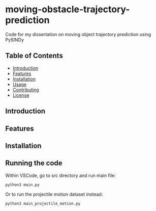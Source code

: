 # moving-obstacle-trajectory-prediction

Code for my dissertation on moving object trajectory prediction using PySINDy

## Table of Contents

- [Introduction](#introduction)
- [Features](#features)
- [Installation](#installation)
- [Usage](#usage)
- [Contributing](#contributing)
- [License](#license)

## Introduction

<!--
Provide a brief introduction to your project here. Explain what the project does and its main purpose.
--> 

## Features

<!--
List the key features of your project. You can use bullet points for this.

- Feature 1
- Feature 2
- ...
-->

## Installation

<!--
Explain how to install and set up the project. Include any prerequisites and dependencies that need to be installed.

-->

## Running the code  

Within VSCode, go to src directory and run main file: 

```
python3 main.py
```

Or to run the projectile motion dataset instead:  
```
python3 main_projectile_motion.py
```

